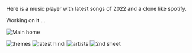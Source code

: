 
Here is a music player with latest songs of 2022 and a clone like spotify.

Working on it ...

![Main home](https://user-images.githubusercontent.com/106212014/185801435-761db9a9-0ffc-445e-bd73-93fbfdd3aa20.jpg)

![themes](https://user-images.githubusercontent.com/106212014/185801457-bab99bc2-c0d8-48cf-86bf-29a71b55e2ec.jpg)
![latest hindi](https://user-images.githubusercontent.com/106212014/185801463-109a1533-d023-405b-8910-bc00627346b5.jpg)
![artists](https://user-images.githubusercontent.com/106212014/185801467-7376506f-04ca-4fdc-8c30-a353dc5de798.jpg)
![2nd sheet](https://user-images.githubusercontent.com/106212014/185801475-997b6812-91f1-4b21-835f-c5440169828d.jpg)

